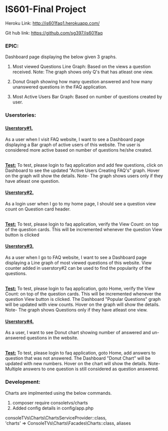 # IS601-Final Project

Heroku Link: http://is601faq1.herokuapp.com/

Git hub link: https://github.com/sg397/is601faq

<h3>EPIC:</h3> Dashboard page displaying the below given 3 graphs.

1. Most viewed Questions Line Graph: Based on the views a question received. Note: The graph shows only Q's that has atleast one view.

2. Donut Graph showing how many question answered and how many unanswered questions in the FAQ application.

3. Most Active Users Bar Graph: Based on number of questions created by user.


<h3>Userstories:<h3>

<h4><u>Userstory#1.</u></h4> As a user when I visit FAQ website, I want to see a Dashboard page displaying a Bar graph of active users of this website. The user is considered more active based on number of questions he/she created.
<p><br><b><u>Test:</u></b> To test, please login to faq application and add few questions, click on Dashboard to see the updated "Active Users Creating FAQ's" graph. Hover on the graph will show the details. Note- The graph shows users only if they have atleast one question.
 </p>
<h4><u>Userstory#2.</u></h4> As a login user when I go to my home page, I should see a question view count on Question card header.  
<p><br><b><u>Test:</u></b> To test, please login to faq application, verify the View Count:<int> on top of the question cards. This will be incremented whenever the question View button is clicked
</p>
<h4><u>Userstory#3.</u></h4> As a user when I go to FAQ website, I want to see a Dashboard page displaying a Line graph of most viewed questions of this website. View counter added in userstory#2 can be used to find the popularity of the questions.
<p><br><b><u>Test:</u></b> To test, please login to faq application, goto Home, verify the View Count:<int> on top of the question cards. This will be incremented whenever the question View button is clicked. The Dashboard "Popular Questions" graph will be updated with view counts. Hover on the graph will show the details. Note- The graph shows Questions only if they have atleast one view.</p> 

<h4><u>Userstory#4.</u></h4> As a user, I want to see Donut chart showing number of answered and un-answered questions in the website. 
<p><br><b><u>Test:</u></b> To test, please login to faq application, goto Home, add answers to question that was not answered. The Dashboard "Donut Chart" will be updated with new numbers. Hover on the chart will show the details. Note- Multiple answers to one question is still considered as question answered.</p> 



<h3>Development:</h3>

Charts are implmented using the below commands.

1. composer require consoletvs/charts
2. Added config details in config/app.php

consoleTVs\Charts\ChartsServiceProvider::class,  <br>
'charts' => ConsoleTVs\Charts\Facades\Charts::class, aliases
